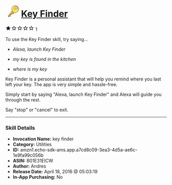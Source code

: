 # &nbsp;<img src="skill_icon" alt="Key Finder icon" width="36"> [Key Finder](http://alexa.amazon.com/#skills/amzn1.echo-sdk-ams.app.a7cd8c09-3ea3-4d5a-ae6c-1e9fa99c056b)
![1 stars](../../images/ic_star_black_18dp_1x.png)![1 stars](../../images/ic_star_border_black_18dp_1x.png)![1 stars](../../images/ic_star_border_black_18dp_1x.png)![1 stars](../../images/ic_star_border_black_18dp_1x.png)![1 stars](../../images/ic_star_border_black_18dp_1x.png) 1

To use the Key Finder skill, try saying...

* *Alexa, launch Key Finder*

* *my key is found in the kitchen*

* *where is my key*

Key Finder is a personal assistant that will help you remind where you last left your key. The app is very simple and hassle-free. 

Simply start by saying "Alexa, launch Key Finder" and Alexa will guide you through the rest.

Say "stop" or "cancel" to exit.

***

### Skill Details

* **Invocation Name:** key finder
* **Category:** Utilities
* **ID:** amzn1.echo-sdk-ams.app.a7cd8c09-3ea3-4d5a-ae6c-1e9fa99c056b
* **ASIN:** B01E31EICW
* **Author:** Andres
* **Release Date:** April 18, 2016 @ 05:03:19
* **In-App Purchasing:** No
